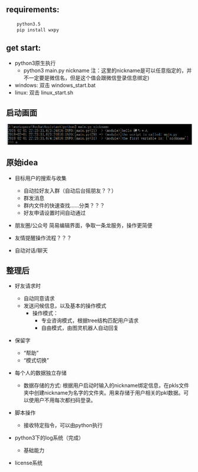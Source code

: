 requirements:
----------------
```
    python3.5
    pip install wxpy
```
get start:
----------------
* python3原生执行
    * python3 main.py nickname  注：这里的nickname是可以任意指定的，并不一定要是微信名，但是这个值会跟微信登录信息绑定)
* windows: 双击 windows_start.bat
* linux:   双击 linux_start.sh

启动画面
----------------
![avatar](https://raw.githubusercontent.com/satomic/WechatAssistant/master/started.png)


原始idea
----------------
* 目标用户的搜索与收集
    * 自动拉好友入群（自动后台摇朋友？？）
    * 群发消息
    * 群内文件的快速查找……分类？？？
    * 好友申请设置时间自动通过
* 朋友圈/公众号  简易编辑界面，争取一条龙服务，操作更简便

* 友情提醒操作流程？？？

* 自动对话/聊天

整理后
----------------
* 好友请求时
    * 自动同意请求
    * 发送问候信息，以及基本的操作模式
        * 操作模式：
            * 专业咨询模式，根据tree结构匹配用户请求
            * 自由模式，由图灵机器人自动回复
* 保留字
    * “帮助”
    * “模式切换”
* 每个人的数据独立存储
    * 数据存储的方式: 根据用户启动时输入的nickname绑定信息，在pkls文件夹中创建nickname为名字的文件夹。用来存储于用户相关的pkl数据。可以使用户不用每次都扫码登录。
      
* 脚本操作
    * 接收特定指令，可以由python执行
* python3下的log系统（完成）
    * 基础能力
* license系统




